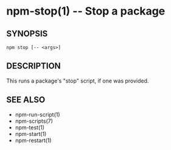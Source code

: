 npm-stop(1) -- Stop a package
=============================

## SYNOPSIS

    npm stop [-- <args>]

## DESCRIPTION

This runs a package's "stop" script, if one was provided.

## SEE ALSO

* npm-run-script(1)
* npm-scripts(7)
* npm-test(1)
* npm-start(1)
* npm-restart(1)
